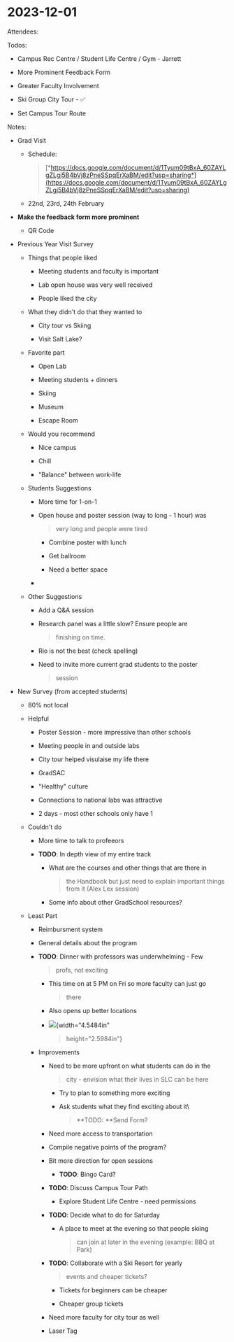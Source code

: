 # 2023-12-01

Attendees:

Todos:

-   Campus Rec Centre / Student Life Centre / Gym - Jarrett

-   More Prominent Feedback Form

-   Greater Faculty Involvement

-   Ski Group City Tour - ✅

-   Set Campus Tour Route

Notes:

-   Grad Visit

    -   Schedule:
        > [*https://docs.google.com/document/d/1Tyum09tBxA_60ZAYLgZLgj5B4bVj8zPneSSpqErXaBM/edit?usp=sharing*](https://docs.google.com/document/d/1Tyum09tBxA_60ZAYLgZLgj5B4bVj8zPneSSpqErXaBM/edit?usp=sharing)

    -   22nd, 23rd, 24th February

-   **Make the feedback form more prominent**

    -   QR Code

-   Previous Year Visit Survey

    -   Things that people liked

        -   Meeting students and faculty is important

        -   Lab open house was very well received

        -   People liked the city

    -   What they didn't do that they wanted to

        -   City tour vs Skiing

        -   Visit Salt Lake?

    -   Favorite part

        -   Open Lab

        -   Meeting students + dinners

        -   Skiing

        -   Museum

        -   Escape Room

    -   Would you recommend

        -   Nice campus

        -   Chill

        -   "Balance" between work-life

    -   Students Suggestions

        -   More time for 1-on-1

        -   Open house and poster session (way to long - 1 hour) was
            > very long and people were tired

            -   Combine poster with lunch

            -   Get ballroom

            -   Need a better space

        -   

    -   Other Suggestions

        -   Add a Q&A session

        -   Research panel was a little slow? Ensure people are
            > finishing on time.

        -   Rio is not the best (check spelling)

        -   Need to invite more current grad students to the poster
            > session

-   New Survey (from accepted students)

    -   80% not local

    -   Helpful

        -   Poster Session - more impressive than other schools

        -   Meeting people in and outside labs

        -   City tour helped visulaise my life there

        -   GradSAC

        -   "Healthy" culture

        -   Connections to national labs was attractive

        -   2 days - most other schools only have 1

    -   Couldn't do

        -   More time to talk to profeeors

        -   **TODO**: In depth view of my entire track

            -   What are the courses and other things that are there in
                > the Handbook but just need to explain important things
                > from it (Alex Lex session)

            -   Some info about other GradSchool resources?

    -   Least Part

        -   Reimbursment system

        -   General details about the program

        -   **TODO**: Dinner with professors was underwhelming - Few
            > profs, not exciting

            -   This time on at 5 PM on Fri so more faculty can just go
                > there

            -   Also opens up better locations

            -   ![](Pictures/100002010000030B000001BD87640C7401D81A3F.png){width="4.5484in"
                > height="2.5984in"}

        -   Improvements

            -   Need to be more upfront on what students can do in the
                > city - envision what their lives in SLC can be here

                -   Try to plan to something more exciting

                -   Ask students what they find exciting about it\
                    > **TODO: **Send Form?

            -   Need more access to transportation

            -   Compile negative points of the program?

            -   Bit more direction for open sessions

                -   **TODO**: Bingo Card?

            -   **TODO**: Discuss Campus Tour Path

                -   Explore Student Life Centre - need permissions

            -   **TODO**: Decide what to do for Saturday

                -   A place to meet at the evening so that people skiing
                    > can join at later in the evening (example: BBQ at
                    > Park)

            -   **TODO**: Collaborate with a Ski Resort for yearly
                > events and cheaper tickets?

                -   Tickets for beginners can be cheaper

                -   Cheaper group tickets

            -   Need more faculty for city tour as well

            -   Laser Tag

